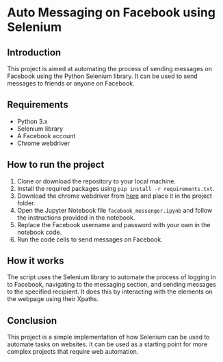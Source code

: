 # Auto Messaging on Facebook using Selenium

## Introduction

This project is aimed at automating the process of sending messages on Facebook using the Python Selenium library. It can be used to send messages to friends or anyone on Facebook. 

## Requirements

- Python 3.x
- Selenium library
- A Facebook account
- Chrome webdriver

## How to run the project

1. Clone or download the repository to your local machine.
2. Install the required packages using `pip install -r requirements.txt`.
3. Download the chrome webdriver from [here](https://sites.google.com/a/chromium.org/chromedriver/downloads) and place it in the project folder.
4. Open the Jupyter Notebook file `facebook_messenger.ipynb` and follow the instructions provided in the notebook.
5. Replace the Facebook username and password with your own in the notebook code.
6. Run the code cells to send messages on Facebook.

## How it works

The script uses the Selenium library to automate the process of logging in to Facebook, navigating to the messaging section, and sending messages to the specified recipient. It does this by interacting with the elements on the webpage using their Xpaths.

## Conclusion

This project is a simple implementation of how Selenium can be used to automate tasks on websites. It can be used as a starting point for more complex projects that require web automation.
